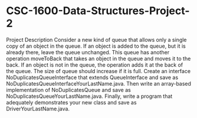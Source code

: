 # CSC-1600-Data-Structures-Project-2
Project Description    Consider a new kind of queue that allows only a single copy of an object in the queue. If an object is added to the queue, but it is already there, leave the queue unchanged. This queue has another operation moveToBack that takes an object in the queue and moves it to the back. If an object is not in the queue, the operation adds it at the back of the queue. The size of queue should increase if it is full.  Create an interface NoDuplicatesQueueInterface that extends QueueInterface and save as NoDuplicatesQueueInterfaceYourLastName.java. Then write an array-based implementation of NoDuplicatesQueue and save as NoDuplicatesQueueYourLastName.java. Finally, write a program that adequately demonstrates your new class and save as DriverYourLastName.java.
